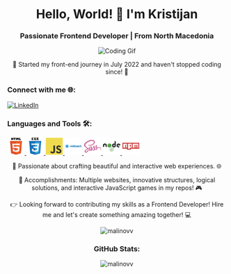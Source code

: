 <h1 align="center">Hello, World! 👋 I'm Kristijan</h1>
<h3 align="center">Passionate Frontend Developer | From North Macedonia </h3>

<p align="center">
  <img src="https://media4.giphy.com/media/SWoSkN6DxTszqIKEqv/giphy.gif?cid=ecf05e47vm7123y1lk70vvnpxvfe5zm3qyb8ohb0wv7mw0dp&ep=v1_gifs_related&rid=giphy.gif&ct=g" alt="Coding Gif"/>
</p>

<p align="center">🚀 Started my front-end journey in July 2022 and haven't stopped coding since! 🌟</p>

<h3 align="left">Connect with me 🌐:</h3>
<p align="left">
  <a href="https://www.linkedin.com/in/kristijan-m-b029b9275/" target="_blank" rel="noreferrer">
    <img src="https://img.shields.io/badge/LinkedIn-Connect-blue" alt="LinkedIn" />
  </a>
  <!-- Add other social media links as needed -->
</p>

<h3 align="left">Languages and Tools 🛠️:</h3>
<p align="left">
  <a href="https://www.w3schools.com/html/" target="_blank" rel="noreferrer">
    <img src="https://raw.githubusercontent.com/devicons/devicon/master/icons/html5/html5-original-wordmark.svg" alt="html5" width="40" height="40"/>
  </a>
  <a href="https://www.w3schools.com/css/" target="_blank" rel="noreferrer">
    <img src="https://raw.githubusercontent.com/devicons/devicon/master/icons/css3/css3-original-wordmark.svg" alt="css3" width="40" height="40"/>
  </a>
  <a href="https://developer.mozilla.org/en-US/docs/Web/JavaScript" target="_blank" rel="noreferrer">
    <img src="https://raw.githubusercontent.com/devicons/devicon/master/icons/javascript/javascript-original.svg" alt="javascript" width="40" height="40"/>
  </a>
  <a href="https://webpack.js.org/" target="_blank" rel="noreferrer">
    <img src="https://raw.githubusercontent.com/devicons/devicon/master/icons/webpack/webpack-original-wordmark.svg" alt="webpack" width="40" height="40"/>
  </a>
  <a href="https://sass-lang.com/" target="_blank" rel="noreferrer">
    <img src="https://raw.githubusercontent.com/devicons/devicon/master/icons/sass/sass-original.svg" alt="sass" width="40" height="40"/>
  </a>
  <a href="https://nodejs.org/" target="_blank" rel="noreferrer">
    <img src="https://raw.githubusercontent.com/devicons/devicon/master/icons/nodejs/nodejs-original-wordmark.svg" alt="node.js" width="40" height="40"/>
  </a>
  <a href="https://www.npmjs.com/" target="_blank" rel="noreferrer">
    <img src="https://raw.githubusercontent.com/devicons/devicon/master/icons/npm/npm-original-wordmark.svg" alt="npm" width="40" height="40"/>
  </a>
  <!-- Add more languages and tools as needed -->
</p>

<p align="center">🚀 Passionate about crafting beautiful and interactive web experiences. 🌐</p>

<p align="center">🌟 Accomplishments: Multiple websites, innovative structures, logical solutions, and interactive JavaScript games in my repos! 🎮</p>

<p align="center">👉 Looking forward to contributing my skills as a Frontend Developer! Hire me and let's create something amazing together! 💻</p>

<!-- Include a code snippet for GitHub stats -->
<p align="center">
  <img src="https://github-readme-stats.vercel.app/api?username=malinovv&show_icons=true&locale=en" alt="malinovv" />
</p>

<h3 align="center">GitHub Stats:</h3>
<p align="center">
  <img src="https://github-readme-stats.vercel.app/api/top-langs/?username=malinovv&layout=compact" alt="malinovv" />
</p>

